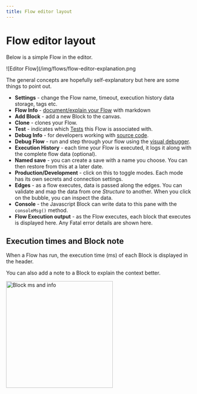 ```yaml
---
title: Flow editor layout
---
```


# Flow editor layout

Below is a simple Flow in the editor. 

![Editor Flow](/img/flows/flow-editor-explanation.png

The general concepts are hopefully self-explanatory but here are some things to point out.

- **Settings** - change the Flow name, timeout, execution history data storage, tags etc.
- **Flow Info** - [document/explain your Flow](/user-guide/editor/Flow-documentation) with markdown
- **Add Block** - add a new Block to the canvas.
- **Clone** - clones your Flow.
- **Test** - indicates which [Tests](/user-guide/Tests) this Flow is associated with.
- **Debug Info** - for developers working with [source code](/customisation/Custom-Utility-Blocks).
- **Debug Flow** - run and step through your flow using the [visual debugger](/user-guide/editor/Debugging).
- **Execution History** - each time your Flow is executed, it logs it along with the complete flow data (optional).
- **Named save** - you can create a save with a name you choose. You can then restore from this at a later date.
- **Production/Development** - click on this to toggle modes. Each mode has its own secrets and connection settings.
- **Edges** - as a flow executes, data is passed along the edges. You can validate and map the data from one *Structure* to another. When you click on the bubble, you can inspect the data.
- **Console** - the Javascript Block can write data to this pane with the ```consoleMsg()``` method.
- **Flow Execution output** - as the Flow executes, each block that executes is displayed here. Any Fatal error details are shown here.

## Execution times and Block note
When a Flow has run, the execution time (ms) of each Block is displayed in the header.

You can also add a note to a Block to explain the context better.

<img src="/img/flows/flow-execution-times.png" alt="Block ms and info" width="290" />



